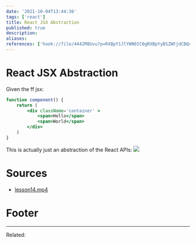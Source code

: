 ```yaml
---
date: '2021-10-04T13:44:36'
tags: ['react']
title: React JSX Abstraction 
published: true
description:
aliases:
references: ['hook://file/4442M8Uvu?p=RXBpY1JlYWN0IC0gRXBpYyBSZWFjdCBQcm8vMi4gUmVhY3QgRnVuZGFtZW50YWxzICs=&n=lesson14.mp4']
---
```


# React JSX Abstraction

Given the ff jsx:
```jsx
function component() {
	return (
		<div className='container' >
			<span>Hello</span>
			<span>World</span>
		</div>
	)
}
```

This is actually just an abstraction of the React APIs: 
![](CleanShot-2021-10-04-at-13.44.04@2x.png)


# Sources
- [lesson14.mp4](hook://file/4442M8Uvu?p=RXBpY1JlYWN0IC0gRXBpYyBSZWFjdCBQcm8vMi4gUmVhY3QgRnVuZGFtZW50YWxzICs=&n=lesson14.mp4)


# Footer

---

Related: 
